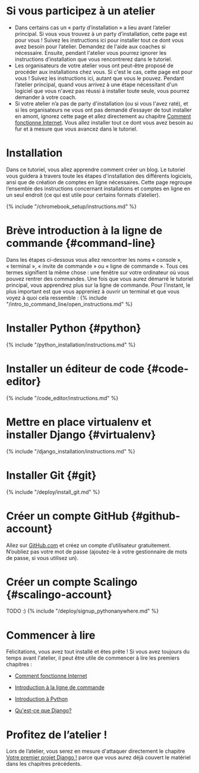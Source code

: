 # Si vous participez à un atelier

* Dans certains cas un « party d’installation » a lieu avant l’atelier principal. Si vous vous trouvez à un party d’installation, cette page est pour vous ! Suivez les instructions ici pour installer tout ce dont vous avez besoin pour l’atelier. Demandez de l'aide aux coaches si nécessaire. Ensuite, pendant l'atelier vous pourrez ignorer les instructions d’installation que vous rencontrerez dans le tutoriel.
* Les organisateurs de votre atelier vous ont peut-être proposé de procéder aux installations chez vous. Si c'est le cas, cette page est pour vous ! Suivez les instructions ici, autant que vous le pouvez. Pendant l’atelier principal, quand vous arrivez à une étape nécessitant d'un logiciel que vous n'avez pas réussi à installer toute seule, vous pourrez demander à votre coach.
* Si votre atelier n’a pas de party d'installation (ou si vous l'avez raté), et si les organisateurs ne vous ont pas demandé d’essayer de tout installer en amont, ignorez cette page et allez directement au chapitre [Comment fonctionne Internet](../how_the_internet_works/README.md). Vous allez installer tout ce dont vous avez besoin au fur et à mesure que vous avancez dans le tutoriel.

# Installation

Dans ce tutoriel, vous allez apprendre comment créer un blog. Le tutoriel vous guidera à travers toute les étapes d'installation des différents logiciels, ansi que de création de comptes en ligne nécessaires. Cette page regroupe l’ensemble des instructions concernant installations et comptes en ligne en un seul endroit (ce qui est utile pour certains formats d’atelier).

<!--sec data-title="Chromebook setup (if you're using one)"
data-id="chromebook_setup" data-collapse=true ces--> {% include "/chromebook_setup/instructions.md" %} 

<!--endsec-->

# Brève introduction à la ligne de commande {#command-line}

Dans les étapes ci-dessous vous allez rencontrer les noms « console », « terminal », « invite de commande » ou « ligne de commande ». Tous ces termes signifient la même chose : une fenêtre sur votre ordinateur où vous pouvez rentrer des commandes. Une fois que vous aurez démarré le tutoriel principal, vous apprendrez plus sur la ligne de commande. Pour l’instant, le plus important est que vous appreniez à ouvrir un terminal et que vous voyez à quoi cela ressemble : {% include "/intro_to_command_line/open_instructions.md" %}

# Installer Python {#python}

{% include "/python_installation/instructions.md" %}

# Installer un éditeur de code {#code-editor}

{% include "/code_editor/instructions.md" %}

# Mettre en place virtualenv et installer Django {#virtualenv}

{% include "/django_installation/instructions.md" %}

# Installer Git {#git}

{% include "/deploy/install_git.md" %}

# Créer un compte GitHub {#github-account}

Allez sur [GitHub.com](https://www.github.com) et créez un compte d’utilisateur gratuitement. N’oubliez pas votre mot de passe (ajoutez-le à votre gestionnaire de mots de passe, si vous utilisez un).

# Créer un compte Scalingo {#scalingo-account}
TODO :)
{% include "/deploy/signup_pythonanywhere.md" %}

# Commencer à lire

Félicitations, vous avez tout installé et êtes prête ! Si vous avez toujours du temps avant l'atelier, il peut être utile de commencer à lire les premiers chapitres :

* [Comment fonctionne Internet](../how_the_internet_works/README.md)

* [Introduction à la ligne de commande](../intro_to_command_line/README.md)

* [Introduction à Python](../python_introduction/README.md)

* [Qu'est-ce que Django?](../django/README.md)

# Profitez de l’atelier !

Lors de l’atelier, vous serez en mesure d'attaquer directement le chapitre [Votre premier projet Django !](../django_start_project/README.md) parce que vous aurez déjà couvert le matériel dans les chapitres précédents.